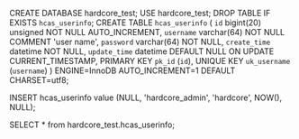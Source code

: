 CREATE DATABASE hardcore_test;
USE hardcore_test;
DROP TABLE IF EXISTS `hcas_userinfo`;
CREATE TABLE `hcas_userinfo` (
`id` bigint(20) unsigned NOT NULL AUTO_INCREMENT,
`username` varchar(64) NOT NULL COMMENT 'user name',
`password` varchar(64) NOT NULL,
`create_time` datetime NOT NULL,
`update_time` datetime DEFAULT NULL ON UPDATE CURRENT_TIMESTAMP,
PRIMARY KEY `pk_id` (`id`),
UNIQUE KEY `uk_username` (`username`)
) ENGINE=InnoDB AUTO_INCREMENT=1 DEFAULT CHARSET=utf8;

INSERT hcas_userinfo value (NULL, 'hardcore_admin', 'hardcore', NOW(), NULL);

SELECT * from hardcore_test.hcas_userinfo;